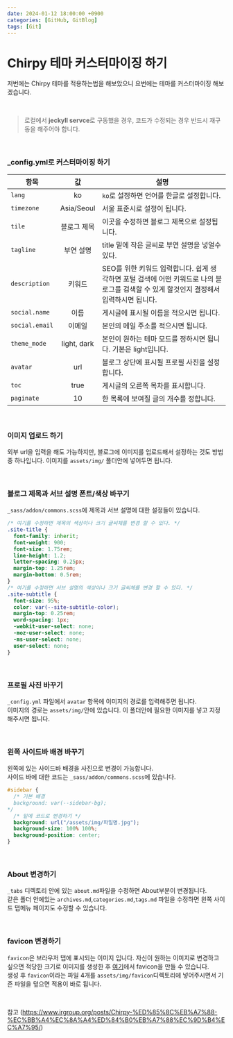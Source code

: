 ```yaml
---
date: 2024-01-12 18:00:00 +0900
categories: [GitHub, GitBlog]
tags: [Git]
---
```


# Chirpy 테마 커스터마이징 하기

저번에는 Chirpy 테마를 적용하는법을 해보았으니 요번에는 테마를 커스터마이징 해보겠습니다.

<br/>

> 로컬에서 **jeckyll servce**로 구동했을 경우, 코드가 수정되는 경우 반드시 재구동을 해주어야 합니다.

<br/>

### \_config.yml로 커스터마이징 하기

| 항목           |     값      | 설명                                                                                                                                    |
| -------------- | :---------: | --------------------------------------------------------------------------------------------------------------------------------------- |
| `lang`         |     ko      | `ko`로 설정하면 언어를 한글로 설정합니다.                                                                                               |
| `timezone`     | Asia/Seoul  | 서울 표준시로 설정이 됩니다.                                                                                                            |
| `tile`         | 블로그 제목 | 이곳을 수정하면 블로그 제목으로 설정됩니다.                                                                                             |
| `tagline`      |  부연 설명  | title 밑에 작은 글씨로 부연 설명을 넣얼수 있다.                                                                                         |
| `description`  |   키워드    | SEO를 위한 키워드 입력합니다. 쉽게 생각하면 포털 검색에 어떤 키워드로 나의 블로그를 검색할 수 있게 할것인지 결정해서 입력하시면 됩니다. |
| `social.name`  |    이름     | 게시글에 표시될 이름을 적으시면 됩니다.                                                                                                 |
| `social.email` |   이메일    | 본인의 메일 주소를 적으시면 됩니다.                                                                                                     |
| `theme_mode`   | light, dark | 본인이 원하는 테마 모드를 정하시면 됩니다. 기본은 light입니다.                                                                          |
| `avatar`       |     url     | 블로그 상단에 표시될 프로필 사진을 설정합니다.                                                                                          |
| `toc`          |    true     | 게시글의 오른쪽 목차를 표시합니다.                                                                                                      |
| `paginate`     |     10      | 한 목록에 보여질 글의 개수를 정합니다.                                                                                                  |

<br/>

### 이미지 업로드 하기

외부 url을 입력을 해도 가능하지만, 블로그에 이미지를 업로드해서 설정하는 것도 방법중 하나입니다. 이미지를 `assets/img/` 폴더안에 넣어두면 됩니다.

<br/>

### 블로그 제목과 서브 설명 폰트/색상 바꾸기

`_sass/addon/commons.scss`에 제목과 서브 설명에 대한 설정들이 있습니다.

```css
/* 여기를 수정하면 제목의 색상이나 크기 글씨체를 변경 할 수 있다. */
.site-title {
  font-family: inherit;
  font-weight: 900;
  font-size: 1.75rem;
  line-height: 1.2;
  letter-spacing: 0.25px;
  margin-top: 1.25rem;
  margin-bottom: 0.5rem;
}
/* 여기를 수정하면 서브 설명의 색상이나 크기 글씨체를 변경 할 수 있다. */
.site-subtitle {
  font-size: 95%;
  color: var(--site-subtitle-color);
  margin-top: 0.25rem;
  word-spacing: 1px;
  -webkit-user-select: none;
  -moz-user-select: none;
  -ms-user-select: none;
  user-select: none;
}
```

<br/>

### 프로필 사진 바꾸기

`_config.yml` 파일에서 `avatar` 항목에 이미지의 경로를 입력해주면 됩니다.  
이미지의 경로는 `assets/img/`안에 있습니다. 이 폴더안에 필요한 이미지를 넣고 지정해주시면 됩니다.

<br/>

### 왼쪽 사이드바 배경 바꾸기

왼쪽에 있는 사이드바 배경을 사진으로 변경이 가능합니다.  
사이드 바에 대한 코드는 `_sass/addon/commons.scss`에 있습니다.

```css
#sidebar {
  /* 기본 배경 
  background: var(--sidebar-bg);
*/
  /* 밑에 코드로 변경하기 */
  background: url("/assets/img/파일명.jpg");
  background-size: 100% 100%;
  background-position: center;
}
```

<br/>

### About 변경하기

`_tabs` 디렉토리 안에 있는 `about.md`파일을 수정하면 About부분이 변경됩니다.  
같은 폴더 안에있는 `archives.md`,`categories.md`,`tags.md` 파일을 수정하면 왼쪽 사이드 탭메뉴 페이지도 수정할 수 있습니다.

<br/>

### favicon 변경하기

`favicon`은 브라우저 탭에 표시되는 이미지 입니다.
자신이 원하는 이미지로 변경하고 싶으면 적당한 크기로 이미지를 생성한 후 [여기](https://www.favicon-generator.org/)에서 favicon을 만들 수 있습니다.  
생성 후 `favicon`이라는 파일 4개를 `assets/img/favicon`디렉토리에 넣어주시면서 기존 파일을 덮으면 적용이 바로 됩니다.

<br/>

참고 (https://www.irgroup.org/posts/Chirpy-%ED%85%8C%EB%A7%88-%EC%BB%A4%EC%8A%A4%ED%84%B0%EB%A7%88%EC%9D%B4%EC%A7%95/)
